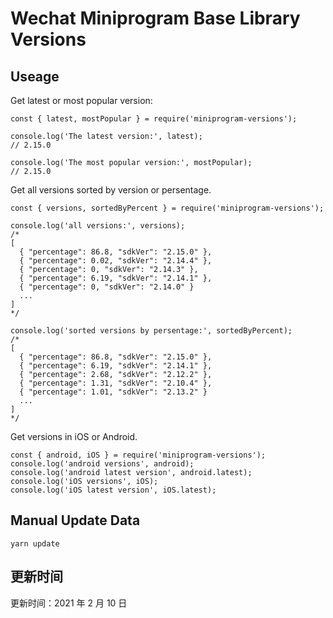 
# Wechat Miniprogram Base Library Versions

## Useage

Get latest or most popular version:

```;
const { latest, mostPopular } = require('miniprogram-versions');

console.log('The latest version:', latest);
// 2.15.0

console.log('The most popular version:', mostPopular);
// 2.15.0

```

Get all versions sorted by version or persentage.

```
const { versions, sortedByPercent } = require('miniprogram-versions');

console.log('all versions:', versions);
/*
[
  { "percentage": 86.8, "sdkVer": "2.15.0" },
  { "percentage": 0.02, "sdkVer": "2.14.4" },
  { "percentage": 0, "sdkVer": "2.14.3" },
  { "percentage": 6.19, "sdkVer": "2.14.1" },
  { "percentage": 0, "sdkVer": "2.14.0" }
  ...
]
*/

console.log('sorted versions by persentage:', sortedByPercent);
/*
[
  { "percentage": 86.8, "sdkVer": "2.15.0" },
  { "percentage": 6.19, "sdkVer": "2.14.1" },
  { "percentage": 2.68, "sdkVer": "2.12.2" },
  { "percentage": 1.31, "sdkVer": "2.10.4" },
  { "percentage": 1.01, "sdkVer": "2.13.2" }
  ...
]
*/
```

Get versions in iOS or Android.

```
const { android, iOS } = require('miniprogram-versions');
console.log('android versions', android);
console.log('android latest version', android.latest);
console.log('iOS versions', iOS);
console.log('iOS latest version', iOS.latest);
```

## Manual Update Data

```
yarn update
```

## 更新时间

更新时间：2021 年 2 月 10 日
